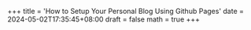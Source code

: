 +++
title = 'How to Setup Your Personal Blog Using Github Pages'
date = 2024-05-02T17:35:45+08:00
draft = false
math = true
+++
